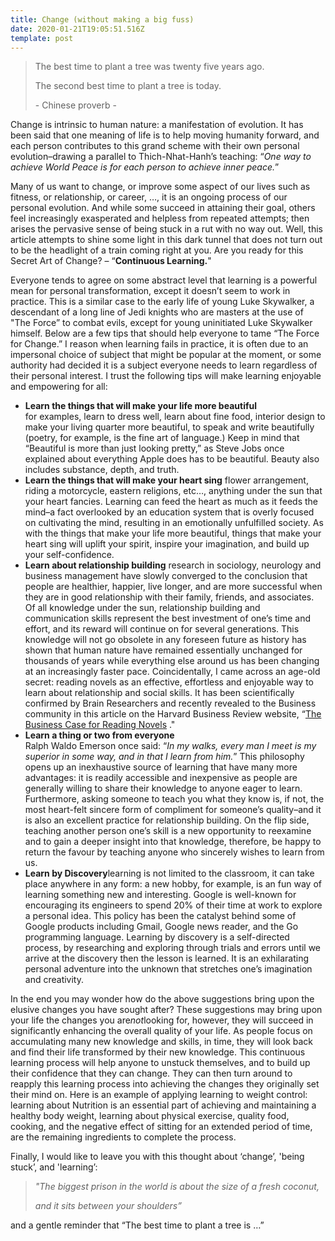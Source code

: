 ```yaml
---
title: Change (without making a big fuss)
date: 2020-01-21T19:05:51.516Z
template: post
---
```

> The best time to plant a tree was twenty five years ago. 
>
> The second best time to plant a tree is today.
>
> \-  Chinese proverb -

Change is intrinsic to human nature: a manifestation of evolution. It has been said that one meaning of life is to help moving humanity forward, and each person contributes to this grand scheme with their own personal evolution–drawing a parallel to Thich-Nhat-Hanh’s teaching: “*One way to achieve World Peace is for each person to achieve inner peace.*”

Many of us want to change, or improve some aspect of our lives such as fitness, or relationship, or career, …, it is an ongoing process of our personal evolution. And while some succeed in attaining their goal, others feel increasingly exasperated and helpless from repeated attempts; then arises the pervasive sense of being stuck in a rut with no way out. Well, this article attempts to shine some light in this dark tunnel that does not turn out to be the headlight of a train coming right at you. Are you ready for this Secret Art of Change? – “**Continuous Learning.**"

Everyone tends to agree on some abstract level that learning is a powerful mean for personal transformation, except it doesn’t seem to work in practice. This is a similar case to the early life of young Luke Skywalker, a descendant of a long line of Jedi knights who are masters at the use of "The Force” to combat evils, except for young uninitiated Luke Skywalker himself. Below are a few tips that should help everyone to tame “The Force for Change.” I reason when learning fails in practice, it is often due to an impersonal choice of subject that might be popular at the moment, or some authority had decided it is a subject everyone needs to learn regardless of their personal interest. I trust the following tips will make learning enjoyable and empowering for all:

* **Learn the things that will make your life more beautiful**\
  for examples, learn to dress well, learn about fine food, interior design to make your living quarter more beautiful, to speak and write beautifully (poetry, for example, is the fine art of language.) Keep in mind that “Beautiful is more than just looking pretty,” as Steve Jobs once explained about everything Apple does has to be beautiful. Beauty also includes substance, depth, and truth.
* **Learn the things that will make your heart sing** flower arrangement, riding a motorcycle, eastern religions, etc…, anything under the sun that your heart fancies. Learning can feed the heart as much as it feeds the mind–a fact overlooked by an education system that is overly focused on cultivating the mind, resulting in an emotionally unfulfilled society. As with the things that make your life more beautiful, things that make your heart sing will uplift your spirit, inspire your imagination, and build up your self-confidence.
* **Learn about relationship building** research in sociology, neurology and business management have slowly converged to the conclusion that people are healthier, happier, live longer, and are more successful when they are in good relationship with their family, friends, and associates. Of all knowledge under the sun, relationship building and communication skills represent the best investment of one’s time and effort, and its reward will continue on for several generations. This knowledge will not go obsolete in any foreseen future as history has shown that human nature have remained essentially unchanged for thousands of years while everything else around us has been changing at an increasingly faster pace. Coincidentally, I came across an age-old secret: reading novels as an effective, effortless and enjoyable way to learn about relationship and social skills. It has been scientifically confirmed by Brain Researchers and recently revealed to the Business community in this article on the Harvard Business Review website, “[The Business Case for Reading Novels](http://blogs.hbr.org/cs/2012/01/the_business_case_for_reading.html) ."
* **Learn a thing or two from everyone**\
  Ralph Waldo Emerson once said: “*In my walks, every man I meet is my superior in some way, and in that I learn from him.*” This philosophy opens up an inexhaustive source of learning that have many more advantages: it is readily accessible and inexpensive as people are generally willing to share their knowledge to anyone eager to learn. Furthermore, asking someone to teach you what they know is, if not, the most heart-felt sincere form of compliment for someone’s quality–and it is also an excellent practice for relationship building. On the flip side, teaching another person one’s skill is a new opportunity to reexamine and to gain a deeper insight into that knowledge, therefore, be happy to return the favour by teaching anyone who sincerely wishes to learn from us. 
* **Learn by Discovery**learning is not limited to the classroom, it can take place anywhere in any form: a new hobby, for example, is an fun way of learning something new and interesting. Google is well-known for encouraging its engineers to spend 20% of their time at work to explore a personal idea. This policy has been the catalyst behind some of Google products including Gmail, Google news reader, and the Go programming language. Learning by discovery is a self-directed process, by researching and exploring through trials and errors until we arrive at the discovery then the lesson is learned. It is an exhilarating personal adventure into the unknown that stretches one’s imagination and creativity.

In the end you may wonder how do the above suggestions bring upon the elusive changes you have sought after? These suggestions may bring upon your life the changes you are*not*looking for, however, they will succeed in significantly enhancing the overall quality of your life. As people focus on accumulating many new knowledge and skills, in time, they will look back and find their life transformed by their new knowledge. This continuous learning process will help anyone to unstuck themselves, and to build up their confidence that they can change. They can then turn around to reapply this learning process into achieving the changes they originally set their mind on. Here is an example of applying learning to weight control: learning about Nutrition is an essential part of achieving and maintaining a healthy body weight, learning about physical exercise, quality food, cooking, and the negative effect of sitting for an extended period of time, are the remaining ingredients to complete the process.

Finally, I would like to leave you with this thought about ‘change’, 'being stuck’, and 'learning’:

> *"The biggest prison in the world is about the size of a fresh coconut,*
>
> *and it sits between your shoulders”*

and a gentle reminder that “The best time to plant a tree is …”
